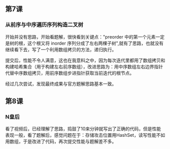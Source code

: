 ## 第7课

### 从前序与中序遍历序列构造二叉树

开始并没有思路，开始看题解，很快看到关键点："preorder 中的第一个元素一定是树的根，这个根又将 inorder 序列分成了左右两棵子树",就有了思路，也就没有继续看下去，写了一个利用数组拷贝的方法，递归执行。

提交后，性能不令人满意，这也在我意料之中，因为每次迭代里都用了数组拷贝和构建哈希集合（用于构建左右前序数组），改进思路为：用中序数组左右边界指针代替中序数组拷贝，用前序数组步进指针获取当前迭代的根节点。

经过几次尝试，发现最终成果与官方题解思路基本一致。

 ## 第8课
 
 ### N皇后
 
 看了视频后，已经理解了思路，捣鼓了10来分钟就写出了正确的代码，但是性能表现一般，看了题解后，感觉问题在于：存储攻击位置用HashSet，读写性能不如用数组，于是改进了代码，再次提交性能与题解差不多。



